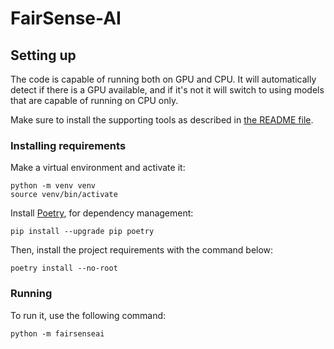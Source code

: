 # **FairSense-AI**

## Setting up

The code is capable of running both on GPU and CPU. It will automatically detect if
there is a GPU available, and if it's not it will switch to using models that are
capable of running on CPU only.

Make sure to install the supporting tools as described in
[the README file](./README.md#step-1-install-supporting-tools).

### Installing requirements

Make a virtual environment and activate it:

```shell
python -m venv venv
source venv/bin/activate
```

Install [Poetry](https://python-poetry.org/), for dependency management:

```shell
pip install --upgrade pip poetry
```

Then, install the project requirements with the command below:

```shell
poetry install --no-root
```

### Running

To run it, use the following command:

```shell
python -m fairsenseai
```
